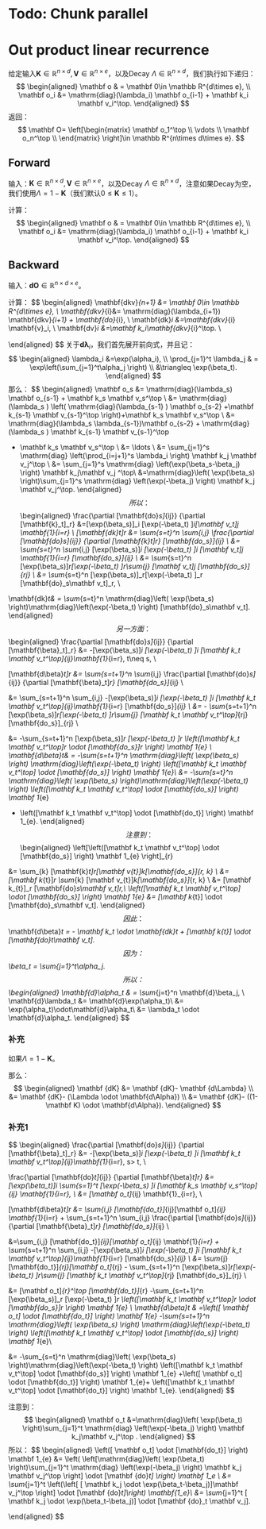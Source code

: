 # Todo: Chunk parallel

# Out product linear recurrence

给定输入$\mathbf K\in \mathbb R^{n\times d}, \mathbf V\in \mathbb R^{n\times e}$，以及Decay $\Lambda\in \mathbb R^{n\times d}$，我们执行如下递归：
$$
\begin{aligned}
\mathbf o & = \mathbf 0\in \mathbb R^{d\times e}, \\
\mathbf o_i &= \mathrm{diag}(\lambda_i) \mathbf o_{i-1} + \mathbf k_i \mathbf v_i^\top.
\end{aligned}
$$
返回：
$$
\mathbf O= \left[\begin{matrix}
\mathbf o_1^\top  \\
\vdots \\
\mathbf o_n^\top  \\
\end{matrix} \right]\in \mathbb R^{n\times d\times e}.
$$



## Forward

输入：$\mathbf K\in \mathbb R^{n\times d}, \mathbf V\in \mathbb R^{n\times e}$，以及Decay $\Lambda\in \mathbb R^{n\times d}$，注意如果Decay为空，我们使用$\Lambda=1-\mathbf K$（我们默认$0\le \mathbf K \le 1$）。

计算：
$$
\begin{aligned}
\mathbf o & = \mathbf 0\in \mathbb R^{d\times e}, \\
\mathbf o_i &= \mathrm{diag}(\lambda_i) \mathbf o_{i-1} + \mathbf k_i \mathbf v_i^\top.
\end{aligned}
$$



## Backward

输入：$\mathbf {dO}\in \mathbb R^{n\times d\times e}$。

计算：
$$
\begin{aligned}
\mathbf{dkv}_{n+1} &= \mathbf 0\in \mathbb R^{d\times e}, \\
\mathbf{dkv}_{i}&= \mathrm{diag}(\lambda_{i+1})  \mathbf{dkv}_{i+1} + \mathbf{do}_{i}, \\
\mathbf{dk}_i &=\mathbf{dkv}_{i} \mathbf{v}_i, \\
\mathbf{dv}_i &=\mathbf k_i\mathbf{dkv}_{i}^\top. \\


\end{aligned}
$$
关于$\mathbf{d\lambda}_i$，我们首先展开前向式，并且记：
$$
\begin{aligned}
\lambda_i &=\exp(\alpha_i),  \\
\prod_{j=1}^t \lambda_j & = \exp\left(\sum_{j=1}^t\alpha_j  \right) \\
&\triangleq \exp(\beta_t).
\end{aligned}
$$
那么：
$$
\begin{aligned}
\mathbf o_s &= \mathrm{diag}(\lambda_s) \mathbf o_{s-1} + \mathbf k_s \mathbf v_s^\top \\
&= \mathrm{diag}(\lambda_s )
\left( \mathrm{diag}(\lambda_{s-1} ) \mathbf o_{s-2} +\mathbf k_{s-1} \mathbf v_{s-1}^\top  \right)+\mathbf k_s \mathbf v_s^\top  \\
&= \mathrm{diag}(\lambda_s \lambda_{s-1})\mathbf o_{s-2}  + \mathrm{diag}(\lambda_s ) \mathbf k_{s-1} \mathbf v_{s-1}^\top
+ \mathbf k_s \mathbf v_s^\top \\
&=  \ldots \\
&= \sum_{j=1}^s \mathrm{diag} \left(\prod_{i=j+1}^s \lambda_i \right)  \mathbf k_j \mathbf v_j^\top \\
&= \sum_{j=1}^s \mathrm{diag} \left(\exp(\beta_s-\beta_j) \right)  \mathbf k_j\mathbf v_j ^\top\\
&=\mathrm{diag}\left( \exp(\beta_s) \right)\sum_{j=1}^s \mathrm{diag} \left(\exp(-\beta_j) \right)  \mathbf k_j \mathbf v_j^\top.
\end{aligned}
$$
所以：
$$
\begin{aligned}
 \frac{\partial [\mathbf{do}_s]_{ij}} {\partial [\mathbf{k}_t]_r}
 &=[\exp(\beta_s)]_i [\exp(-\beta_t) ]_i[\mathbf v_t]_j \mathbf{1}_{i=r} \\
[\mathbf{dk}_t]_r
&= \sum_{s=t}^n \sum_{i,j} \frac{\partial [\mathbf{do}_s]_{ij}} {\partial [\mathbf{k}_t]_r}  [\mathbf{do_s}]_{ij} \\
&= \sum_{s=t}^n \sum_{i,j} [\exp(\beta_s)]_i [\exp(-\beta_t) ]_i [\mathbf v_t]_j \mathbf{1}_{i=r} [\mathbf{do_s}]_{ij}  \\
&=  \sum_{s=t}^n  [\exp(\beta_s)]_r[\exp(-\beta_t) ]_r\sum_{j}  [\mathbf v_t]_j  [\mathbf{do_s}]_{rj} \\
&=  \sum_{s=t}^n  [\exp(\beta_s)]_r[\exp(-\beta_t) ]_r
[\mathbf{do}_s\mathbf v_t]_r, \\

\mathbf{dk}_t& = \sum_{s=t}^n \mathrm{diag}\left( \exp(\beta_s) \right)\mathrm{diag}\left(\exp(-\beta_t) \right)
[\mathbf{do}_s\mathbf v_t].
\end{aligned}
$$
另一方面：
$$
\begin{aligned}
 \frac{\partial [\mathbf{do}_s]_{ij}} {\partial [\mathbf{\beta}_t]_r}
 &= -[\exp(\beta_s)]_i [\exp(-\beta_t) ]_i  [\mathbf k_t \mathbf v_t^\top]_{ij}\mathbf{1}_{i=r}, t\neq s,  \\

[\mathbf{d\beta}_t]_r
&= \sum_{s=t+1}^n \sum_{i,j} \frac{\partial [\mathbf{do}_s]_{ij}} {\partial [\mathbf{\beta}_t]_r}  [\mathbf{do_s}]_{ij} \\

&= \sum_{s=t+1}^n \sum_{i,j} -[\exp(\beta_s)]_i [\exp(-\beta_t) ]_i  [\mathbf k_t \mathbf v_t^\top]_{ij}\mathbf{1}_{i=r} [\mathbf{do_s}]_{ij}  \\
&=  - \sum_{s=t+1}^n [\exp(\beta_s)]_r[\exp(-\beta_t) ]_r\sum_{j}  [\mathbf k_t \mathbf v_t^\top]_{rj} [\mathbf{do_s}]_{rj} \\

&=   -\sum_{s=t+1}^n  [\exp(\beta_s)]_r [\exp(-\beta_t) ]_r \left([\mathbf k_t \mathbf v_t^\top]_r \odot [\mathbf{do_s}]_r  \right) \mathbf 1_{e}  \\
\mathbf{d\beta}_t& = -\sum_{s=t+1}^n \mathrm{diag}\left( \exp(\beta_s) \right) \mathrm{diag}\left(\exp(-\beta_t) \right)
\left([\mathbf k_t \mathbf v_t^\top] \odot [\mathbf{do_s}]  \right) \mathbf 1_{e}\\
&= -\sum_{s=t}^n \mathrm{diag}\left( \exp(\beta_s) \right)\mathrm{diag}\left(\exp(-\beta_t) \right)
\left([\mathbf k_t \mathbf v_t^\top] \odot [\mathbf{do_s}]  \right) \mathbf 1_{e}
+ \left([\mathbf k_t \mathbf v_t^\top] \odot [\mathbf{do_t}]  \right) \mathbf 1_{e}.
\end{aligned}
$$
注意到：
$$
\begin{aligned}
\left[\left([\mathbf k_t \mathbf v_t^\top] \odot [\mathbf{do_s}]  \right) \mathbf 1_{e} \right]_{r}

&= \sum_{k} [\mathbf{k}_t]_r[\mathbf v_{t}]_k[\mathbf{do_s}]_{r, k} \\
&= [\mathbf k_{t}]_r \sum_{k} [\mathbf v_{t}]_k[\mathbf{do_s}]_{r, k} \\
&= [\mathbf k_{t}]_r [\mathbf{do}_s\mathbf v_t]_r,\\
\left([\mathbf k_t \mathbf v_t^\top] \odot [\mathbf{do_s}]  \right) \mathbf 1_{e}
&= [\mathbf k_{t}] \odot [\mathbf{do}_s\mathbf v_t].
\end{aligned}
$$
因此：
$$
\mathbf{d\beta}_t = - \mathbf k_t \odot  \mathbf{dk}_t + [\mathbf k_{t}] \odot [\mathbf{do}_t\mathbf v_t].
$$
因为：
$$
\beta_t = \sum_{j=1}^t\alpha_j.
$$
所以：
$$
\begin{aligned}
\mathbf{d}\alpha_t
& = \sum_{j=t}^n \mathbf{d}\beta_j,  \\
\mathbf{d}\lambda_t
&= \mathbf{d}\exp(\alpha_t)\\
&= \exp(\alpha_t)\odot\mathbf{d}\alpha_t\\
&= \lambda_t \odot \mathbf{d}\alpha_t.
\end{aligned}
$$


### 补充

如果$\Lambda=1-\mathbf K$。

那么：
$$
\begin{aligned}
\mathbf {dK}
&= \mathbf {dK}- \mathbf {d\Lambda} \\
&= \mathbf {dK}- (\Lambda \odot \mathbf{d\Alpha}) \\
&= \mathbf {dK}- ((1-\mathbf K) \odot \mathbf{d\Alpha}).
\end{aligned}
$$



### 补充1

$$
\begin{aligned}
 \frac{\partial [\mathbf{do}_s]_{ij}} {\partial [\mathbf{\beta}_t]_r}
 &= -[\exp(\beta_s)]_i [\exp(-\beta_t) ]_i  [\mathbf k_t \mathbf v_t^\top]_{ij}\mathbf{1}_{i=r}, s> t,  \\

 \frac{\partial [\mathbf{do}_t]_{ij}} {\partial [\mathbf{\beta}_t]_r}
 &=[\exp(\beta_t)]_i \sum_{s=1}^t [\exp(-\beta_s) ]_i  [\mathbf k_s \mathbf v_s^\top]_{ij} \mathbf{1}_{i=r},  \\
&= [\mathbf o_t]_{ij}  \mathbf{1}_{i=r}, \\

[\mathbf{d\beta}_t]_r
&= \sum_{i,j}  [\mathbf{do_t}]_{ij}[\mathbf o_t]_{ij}  \mathbf{1}_{i=r}  + \sum_{s=t+1}^n \sum_{i,j} \frac{\partial [\mathbf{do}_s]_{ij}} {\partial [\mathbf{\beta}_t]_r}  [\mathbf{do_s}]_{ij} \\

&=\sum_{i,j}  [\mathbf{do_t}]_{ij}[\mathbf o_t]_{ij}  \mathbf{1}_{i=r}  + \sum_{s=t+1}^n \sum_{i,j} -[\exp(\beta_s)]_i [\exp(-\beta_t) ]_i  [\mathbf k_t \mathbf v_t^\top]_{ij}\mathbf{1}_{i=r} [\mathbf{do_s}]_{ij}  \\
&=  \sum_{j}  [\mathbf{do_t}]_{rj}[\mathbf o_t]_{rj}    - \sum_{s=t+1}^n [\exp(\beta_s)]_r[\exp(-\beta_t) ]_r\sum_{j}  [\mathbf k_t \mathbf v_t^\top]_{rj} [\mathbf{do_s}]_{rj} \\

&=  [\mathbf o_t]_{r}^\top [\mathbf{do_t}]_{r}   -\sum_{s=t+1}^n  [\exp(\beta_s)]_r [\exp(-\beta_t) ]_r \left([\mathbf k_t \mathbf v_t^\top]_r \odot [\mathbf{do_s}]_r  \right) \mathbf 1_{e}  \\
\mathbf{d\beta}_t
& =\left([ \mathbf o_t] \odot [\mathbf{do_t}]  \right) \mathbf 1_{e}  -\sum_{s=t+1}^n \mathrm{diag}\left( \exp(\beta_s) \right) \mathrm{diag}\left(\exp(-\beta_t) \right)
\left([\mathbf k_t \mathbf v_t^\top] \odot [\mathbf{do_s}]  \right) \mathbf 1_{e}\\

&= -\sum_{s=t}^n \mathrm{diag}\left( \exp(\beta_s) \right)\mathrm{diag}\left(\exp(-\beta_t) \right)
\left([\mathbf k_t \mathbf v_t^\top] \odot [\mathbf{do_s}]  \right) \mathbf 1_{e}
+\left([ \mathbf o_t] \odot [\mathbf{do_t}]  \right) \mathbf 1_{e}+ \left([\mathbf k_t \mathbf v_t^\top] \odot [\mathbf{do_t}]  \right) \mathbf 1_{e}.
\end{aligned}
$$



注意到：
$$
\begin{aligned}
\mathbf o_t
&=\mathrm{diag}\left( \exp(\beta_t) \right)\sum_{j=1}^t \mathrm{diag} \left(\exp(-\beta_j) \right)  \mathbf k_j\mathbf v_j^\top .
\end{aligned}
$$
所以：
$$
\begin{aligned}
\left([ \mathbf o_t] \odot [\mathbf{do_t}]  \right) \mathbf 1_{e}
&= \left(
\left[\mathrm{diag}\left( \exp(\beta_t) \right)\sum_{j=1}^t \mathrm{diag} \left(\exp(-\beta_j) \right)  \mathbf k_j \mathbf v_j^\top \right] \odot [\mathbf {do}_t] \right) \mathbf 1_e \\
&= \sum_{j=1}^t  \left(\left[ [ \mathbf k_j \odot \exp(\beta_t-\beta_j)]\mathbf v_j^\top \right] \odot [\mathbf {do}_t]\right) \mathbf{1_e}\\
&= \sum_{j=1}^t   [ \mathbf k_j \odot \exp(\beta_t-\beta_j)] \odot [\mathbf {do}_t \mathbf v_j].

\end{aligned}
$$

